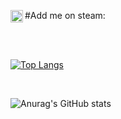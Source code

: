 #Add me on steam: 
<a href="https://steamcommunity.com/profiles/76561198074099594/">
<img align="left" alt="Anurag Hazra | CodeSandbox" width="20px" src="https://upload.wikimedia.org/wikipedia/commons/thumb/8/83/Steam_icon_logo.svg/512px-Steam_icon_logo.svg.png"/>
</a>

<br />
<br />

[![Top Langs](https://github-readme-stats.vercel.app/api/top-langs/?username=ArronDavies&bg_color=30,e96443,904e95&title_color=fff&text_color=fff&langs_count=8)](https://github.com/anuraghazra/github-readme-stats)

<br />

![Anurag's GitHub stats](https://github-readme-stats.vercel.app/api?username=ArronDavies&bg_color=30,e96443,904e95&title_color=fff&text_color=fff)
